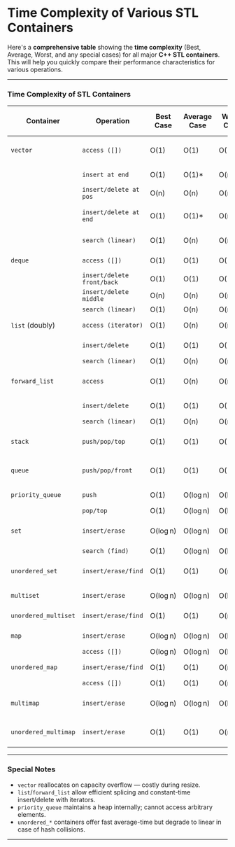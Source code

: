 # Time Complexity of Various STL Containers

Here's a **comprehensive table** showing the **time complexity** (Best, Average, Worst, and any special cases) for all major **C++ STL containers**. This will help you quickly compare their performance characteristics for various operations.

---
### Time Complexity of STL Containers

| **Container**        | **Operation**              | **Best Case** | **Average Case** | **Worst Case** | **Special Case / Notes**    |
| -------------------- | -------------------------- | ------------- | ---------------- | -------------- | --------------------------- |
| `vector`             | `access ([])`              | O(1)          | O(1)             | O(1)           | Random access supported     |
|                      | `insert at end`            | O(1)          | O(1)*            | O(n)           | *Amortized constant         |
|                      | `insert/delete at pos`     | O(n)          | O(n)             | O(n)           |                             |
|                      | `insert/delete at end`     | O(1)          | O(1)*            | O(n)           | Resize causes worst case    |
|                      | `search (linear)`          | O(1)          | O(n)             | O(n)           | `find()` is linear          |
| `deque`              | `access ([])`              | O(1)          | O(1)             | O(1)           | Supports both ends          |
|                      | `insert/delete front/back` | O(1)          | O(1)             | O(1)           |                             |
|                      | `insert/delete middle`     | O(n)          | O(n)             | O(n)           |                             |
|                      | `search (linear)`          | O(1)          | O(n)             | O(n)           |                             |
| `list` (doubly)      | `access (iterator)`        | O(1)          | O(n)             | O(n)           | No random access            |
|                      | `insert/delete`            | O(1)          | O(1)             | O(1)           | Using iterator              |
|                      | `search (linear)`          | O(1)          | O(n)             | O(n)           |                             |
| `forward_list`       | `access`                   | O(1)          | O(n)             | O(n)           | Only forward access         |
|                      | `insert/delete`            | O(1)          | O(1)             | O(1)           | Using iterator              |
|                      | `search (linear)`          | O(1)          | O(n)             | O(n)           |                             |
| `stack`              | `push/pop/top`             | O(1)          | O(1)             | O(1)           | Built on `deque` by default |
| `queue`              | `push/pop/front`           | O(1)          | O(1)             | O(1)           | Built on `deque` by default |
| `priority_queue`     | `push`                     | O(1)          | O(log n)         | O(log n)       | Binary heap                 |
|                      | `pop/top`                  | O(1)          | O(log n)         | O(log n)       |                             |
| `set`                | `insert/erase`             | O(log n)      | O(log n)         | O(log n)       | Balanced BST (Red-Black)    |
|                      | `search (find)`            | O(1)          | O(log n)         | O(log n)       |                             |
| `unordered_set`      | `insert/erase/find`        | O(1)          | O(1)             | O(n)           | Hash collisions possible    |
| `multiset`           | `insert/erase`             | O(log n)      | O(log n)         | O(log n)       | Duplicates allowed          |
| `unordered_multiset` | `insert/erase/find`        | O(1)          | O(1)             | O(n)           | Duplicates allowed          |
| `map`                | `insert/erase`             | O(log n)      | O(log n)         | O(log n)       | Balanced BST                |
|                      | `access ([])`              | O(log n)      | O(log n)         | O(log n)       |                             |
| `unordered_map`      | `insert/erase/find`        | O(1)          | O(1)             | O(n)           | Based on hash table         |
|                      | `access ([])`              | O(1)          | O(1)             | O(n)           |                             |
| `multimap`           | `insert/erase`             | O(log n)      | O(log n)         | O(log n)       | Duplicate keys allowed      |
| `unordered_multimap` | `insert/erase`             | O(1)          | O(1)             | O(n)           | Duplicate keys allowed      |

---
### Special Notes

- `vector` reallocates on capacity overflow — costly during resize.
- `list`/`forward_list` allow efficient splicing and constant-time insert/delete with iterators.
- `priority_queue` maintains a heap internally; cannot access arbitrary elements.
- `unordered_*` containers offer fast average-time but degrade to linear in case of hash collisions.

---